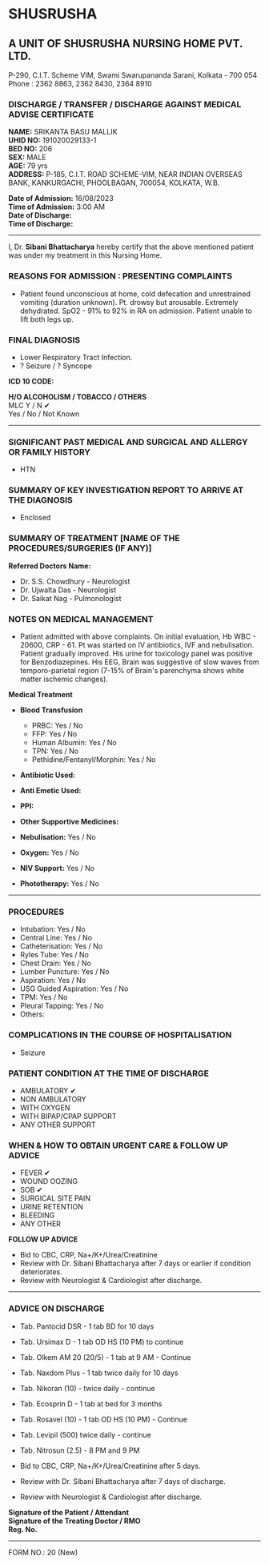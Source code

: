 # SHUSRUSHA
## A UNIT OF SHUSRUSHA NURSING HOME PVT. LTD.
P-290, C.I.T. Scheme VIM, Swami Swarupananda Sarani, Kolkata - 700 054  
Phone : 2362 8863, 2362 8430, 2364 8910

### DISCHARGE / TRANSFER / DISCHARGE AGAINST MEDICAL ADVISE CERTIFICATE

**NAME:** SRIKANTA BASU MALLIK  
**UHID NO:** 191020029133-1  
**BED NO:** 206  
**SEX:** MALE  
**AGE:** 79 yrs  
**ADDRESS:** P-185, C.I.T. ROAD SCHEME-VIM, NEAR INDIAN OVERSEAS BANK, KANKURGACHI, PHOOLBAGAN, 700054, KOLKATA, W.B.

**Date of Admission:** 16/08/2023  
**Time of Admission:** 3:00 AM  
**Date of Discharge:**  
**Time of Discharge:**  

---

I, Dr. **Sibani Bhattacharya** hereby certify that the above mentioned patient was under my treatment in this Nursing Home.

### REASONS FOR ADMISSION : PRESENTING COMPLAINTS

- Patient found unconscious at home, cold defecation and unrestrained vomiting (duration unknown). Pt. drowsy but arousable. Extremely dehydrated. SpO2 - 91% to 92% in RA on admission. Patient unable to lift both legs up.

### FINAL DIAGNOSIS

- Lower Respiratory Tract Infection.
- ? Seizure / ? Syncope

**ICD 10 CODE:**  

**H/O ALCOHOLISM / TOBACCO / OTHERS**  
MLC Y / N ✔  
Yes / No / Not Known

---

### SIGNIFICANT PAST MEDICAL AND SURGICAL AND ALLERGY OR FAMILY HISTORY

- HTN

### SUMMARY OF KEY INVESTIGATION REPORT TO ARRIVE AT THE DIAGNOSIS

- Enclosed

### SUMMARY OF TREATMENT [NAME OF THE PROCEDURES/SURGERIES (IF ANY)]

**Referred Doctors Name:**  
- Dr. S.S. Chowdhury - Neurologist  
- Dr. Ujwalta Das - Neurologist  
- Dr. Saikat Nag - Pulmonologist  

### NOTES ON MEDICAL MANAGEMENT

- Patient admitted with above complaints. On initial evaluation, Hb WBC - 20600, CRP - 61. Pt was started on IV antibiotics, IVF and nebulisation. Patient gradually improved. His urine for toxicology panel was positive for Benzodiazepines. His EEG, Brain was suggestive of slow waves from temporo-parietal region (7-15% of Brain's parenchyma shows white matter ischemic changes).

**Medical Treatment**  
- **Blood Transfusion**  
  - PRBC: Yes / No  
  - FFP: Yes / No  
  - Human Albumin: Yes / No  
  - TPN: Yes / No  
  - Pethidine/Fentanyl/Morphin: Yes / No  

- **Antibiotic Used:**  
- **Anti Emetic Used:**  
- **PPI:**  
- **Other Supportive Medicines:**  

- **Nebulisation:** Yes / No  
- **Oxygen:** Yes / No  
- **NIV Support:** Yes / No  
- **Phototherapy:** Yes / No  

---

### PROCEDURES

- Intubation: Yes / No  
- Central Line: Yes / No  
- Catheterisation: Yes / No  
- Ryles Tube: Yes / No  
- Chest Drain: Yes / No  
- Lumber Puncture: Yes / No  
- Aspiration: Yes / No  
- USG Guided Aspiration: Yes / No  
- TPM: Yes / No  
- Pleural Tapping: Yes / No  
- Others:  

### COMPLICATIONS IN THE COURSE OF HOSPITALISATION

- Seizure

### PATIENT CONDITION AT THE TIME OF DISCHARGE

- AMBULATORY ✔  
- NON AMBULATORY  
- WITH OXYGEN  
- WITH BIPAP/CPAP SUPPORT  
- ANY OTHER SUPPORT  

### WHEN & HOW TO OBTAIN URGENT CARE & FOLLOW UP ADVICE

- FEVER ✔  
- WOUND OOZING  
- SOB ✔  
- SURGICAL SITE PAIN  
- URINE RETENTION  
- BLEEDING  
- ANY OTHER  

**FOLLOW UP ADVICE**  
- Bid to CBC, CRP, Na+/K+/Urea/Creatinine  
- Review with Dr. Sibani Bhattacharya after 7 days or earlier if condition deteriorates.  
- Review with Neurologist & Cardiologist after discharge.

---

### ADVICE ON DISCHARGE

- Tab. Pantocid DSR - 1 tab BD for 10 days  
- Tab. Ursimax D - 1 tab OD HS (10 PM) to continue  
- Tab. Olkem AM 20 (20/5) - 1 tab at 9 AM - Continue  
- Tab. Naxdom Plus - 1 tab twice daily for 10 days  
- Tab. Nikoran (10) - twice daily - continue  
- Tab. Ecosprin D - 1 tab at bed for 3 months  
- Tab. Rosavel (10) - 1 tab OD HS (10 PM) - Continue  
- Tab. Levipil (500) twice daily - continue  
- Tab. Nitrosun (2.5) - 8 PM and 9 PM  

- Bid to CBC, CRP, Na+/K+/Urea/Creatinine after 5 days.  
- Review with Dr. Sibani Bhattacharya after 7 days of discharge.  
- Review with Neurologist & Cardiologist after discharge.

**Signature of the Patient / Attendant**  
**Signature of the Treating Doctor / RMO**  
**Reg. No.**

---

FORM NO.: 20 (New)